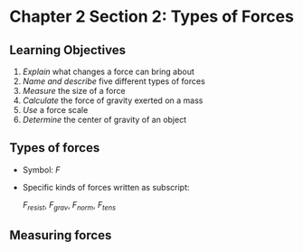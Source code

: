 # Chapter 2 Section 2: Types of Forces

## Learning Objectives

1. *Explain* what changes a force can bring about
1. *Name and describe* five different types of forces
1. *Measure* the size of a force
1. *Calculate* the force of gravity exerted on a mass
1. *Use* a force scale
1. *Determine* the center of gravity of an object

## Types of forces

- Symbol: $F$
- Specific kinds of forces written as subscript:

    $F_{resist}$, $F_{grav}$, $F_{norm}$,
    $F_{tens}$

## Measuring forces

